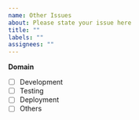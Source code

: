 ```yaml
---
name: Other Issues
about: Please state your issue here
title: ""
labels: ""
assignees: ""
---
```


**Domain**

-   [ ] Development
-   [ ] Testing
-   [ ] Deployment
-   [ ] Others
